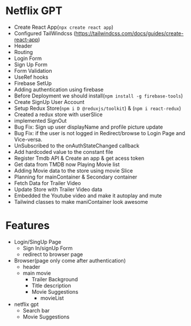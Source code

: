 # Netflix GPT

- Create React App(`npx create react app`)
- Configured TailWindcss (https://tailwindcss.com/docs/guides/create-react-app)
- Header
- Routing
- Login Form
- Sign Up Form
- Form Validation
- UseRef hooks
- Firebase SetUp
- Adding authentication using firebase
- Before Deployment we should install(`npm install -g firebase-tools`)
- Create SignUp User Account
- Setup Redux Store(`npm i D @reduxjs/toolkit`) & (`npm i react-redux`)
- Created a redux store with userSlice
- implemented SignOut 
- Bug Fix: Sign up user displayName and profile picture update
- Bug Fix: if the user is not logged in  Redirect/browse to Login Page and Vice-versa.
- UnSubscribed to the onAuthStateChanged callback
- Add hardcoded value to the constant file
- Register Tmdb API & Create an app & get acess token
- Get data from TMDB now Playing Movie list
- Adding Movie data to the store using movie Slice
- Planning for mainContainer & Secondary container
- Fetch Data for Trailer Video
- Update Store with Trailer Video data
- Embedded the Youtube video and make it autoplay and mute
- Tailwind classes to make maniContainer look awesome


# Features
- Login/SingUp Page
    -  Sign In/signUp Form
    -  redirect to browser page
- Browser(page only come after authentication)
   -  header
   -  main movie
      - Trailer Background
      - Title description
      - Movie Suggestions
          - movieList
- netflix gpt
   - Search bar
   - Movie Suggestions
